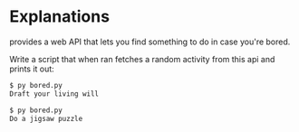 # Explanations

  provides a web API that lets you find something to do in case you're bored.

Write a script that when ran fetches a random activity from this api and prints it out:

```bash
$ py bored.py
Draft your living will

$ py bored.py
Do a jigsaw puzzle
```
